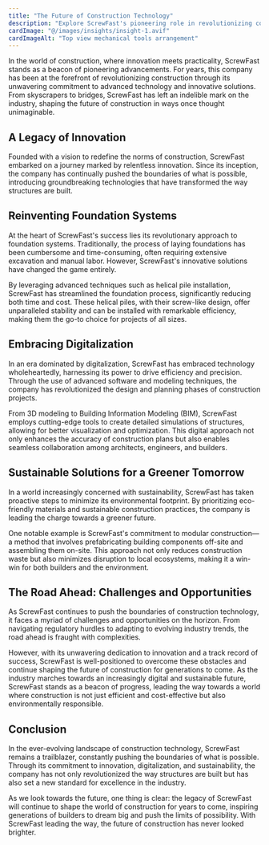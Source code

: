 ```yaml
---
title: "The Future of Construction Technology"
description: "Explore ScrewFast's pioneering role in revolutionizing construction through advanced technology and innovative solutions."
cardImage: "@/images/insights/insight-1.avif"
cardImageAlt: "Top view mechanical tools arrangement"
---
```


In the world of construction, where innovation meets practicality, ScrewFast stands as a beacon of pioneering advancements. For years, this company has been at the forefront of revolutionizing construction through its unwavering commitment to advanced technology and innovative solutions. From skyscrapers to bridges, ScrewFast has left an indelible mark on the industry, shaping the future of construction in ways once thought unimaginable.

## A Legacy of Innovation

Founded with a vision to redefine the norms of construction, ScrewFast embarked on a journey marked by relentless innovation. Since its inception, the company has continually pushed the boundaries of what is possible, introducing groundbreaking technologies that have transformed the way structures are built.

## Reinventing Foundation Systems

At the heart of ScrewFast's success lies its revolutionary approach to foundation systems. Traditionally, the process of laying foundations has been cumbersome and time-consuming, often requiring extensive excavation and manual labor. However, ScrewFast's innovative solutions have changed the game entirely.

By leveraging advanced techniques such as helical pile installation, ScrewFast has streamlined the foundation process, significantly reducing both time and cost. These helical piles, with their screw-like design, offer unparalleled stability and can be installed with remarkable efficiency, making them the go-to choice for projects of all sizes.

## Embracing Digitalization

In an era dominated by digitalization, ScrewFast has embraced technology wholeheartedly, harnessing its power to drive efficiency and precision. Through the use of advanced software and modeling techniques, the company has revolutionized the design and planning phases of construction projects.

From 3D modeling to Building Information Modeling (BIM), ScrewFast employs cutting-edge tools to create detailed simulations of structures, allowing for better visualization and optimization. This digital approach not only enhances the accuracy of construction plans but also enables seamless collaboration among architects, engineers, and builders.

## Sustainable Solutions for a Greener Tomorrow

In a world increasingly concerned with sustainability, ScrewFast has taken proactive steps to minimize its environmental footprint. By prioritizing eco-friendly materials and sustainable construction practices, the company is leading the charge towards a greener future.

One notable example is ScrewFast's commitment to modular construction—a method that involves prefabricating building components off-site and assembling them on-site. This approach not only reduces construction waste but also minimizes disruption to local ecosystems, making it a win-win for both builders and the environment.

## The Road Ahead: Challenges and Opportunities

As ScrewFast continues to push the boundaries of construction technology, it faces a myriad of challenges and opportunities on the horizon. From navigating regulatory hurdles to adapting to evolving industry trends, the road ahead is fraught with complexities.

However, with its unwavering dedication to innovation and a track record of success, ScrewFast is well-positioned to overcome these obstacles and continue shaping the future of construction for generations to come. As the industry marches towards an increasingly digital and sustainable future, ScrewFast stands as a beacon of progress, leading the way towards a world where construction is not just efficient and cost-effective but also environmentally responsible.


## Conclusion

In the ever-evolving landscape of construction technology, ScrewFast remains a trailblazer, constantly pushing the boundaries of what is possible. Through its commitment to innovation, digitalization, and sustainability, the company has not only revolutionized the way structures are built but has also set a new standard for excellence in the industry.

As we look towards the future, one thing is clear: the legacy of ScrewFast will continue to shape the world of construction for years to come, inspiring generations of builders to dream big and push the limits of possibility. With ScrewFast leading the way, the future of construction has never looked brighter.


